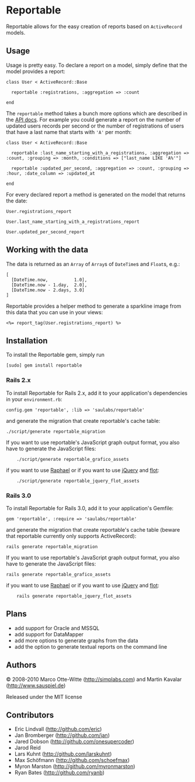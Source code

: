 Reportable
==========

Reportable allows for the easy creation of reports based on `ActiveRecord` models.


Usage
-----

Usage is pretty easy. To declare a report on a model, simply define that the model provides a report:

    class User < ActiveRecord::Base

      reportable :registrations, :aggregation => :count

    end

The `reportable` method takes a bunch more options which are described in the [API docs](http://rdoc.info/projects/saulabs/reportable). For example you could generate a report on
the number of updated users records per second or the number of registrations of users that have a last name that starts with `'A'` per month:

    class User < ActiveRecord::Base

      reportable :last_name_starting_with_a_registrations, :aggregation => :count, :grouping => :month, :conditions => ["last_name LIKE 'A%'"]

      reportable :updated_per_second, :aggregation => :count, :grouping => :hour, :date_column => :updated_at

    end

For every declared report a method is generated on the model that returns the date:

    User.registrations_report

    User.last_name_starting_with_a_registrations_report

    User.updated_per_second_report


Working with the data
---------------------

The data is returned as an `Array` of `Array`s of `DateTime`s and `Float`s, e.g.:

    [
      [DateTime.now,          1.0],
      [DateTime.now - 1.day,  2.0],
      [DateTime.now - 2.days, 3.0]
    ]

Reportable provides a helper method to generate a sparkline image from this data that you can use in your views:

    <%= report_tag(User.registrations_report) %>


Installation
------------

To install the Reportable gem, simply run

    [sudo] gem install reportable

### Rails 2.x

To install Reportable for Rails 2.x, add it to your application's dependencies in your `environment.rb`:

    config.gem 'reportable', :lib => 'saulabs/reportable'

and generate the migration that create reportable's cache table:

    ./script/generate reportable_migration

If you want to use reportable's JavaScript graph output format, you also have to generate the JavaScript files:

		./script/generate reportable_grafico_assets

if you want to use [Raphael](http://raphaeljs.com/) or if you want to use [jQuery](http://jquery.com/) and [flot](http://code.google.com/p/flot/):

		./script/generate reportable_jquery_flot_assets

### Rails 3.0

To install Reportable for Rails 3.0, add it to your application's Gemfile:

    gem 'reportable', :require => 'saulabs/reportable'

and generate the migration that create reportable's cache table (beware that reportable currently only supports ActiveRecord):

    rails generate reportable_migration

If you want to use reportable's JavaScript graph output format, you also have to generate the JavaScript files:

    rails generate reportable_grafico_assets

if you want to use [Raphael](http://raphaeljs.com/) or if you want to use [jQuery](http://jquery.com/) and [flot](http://code.google.com/p/flot/):

		rails generate reportable_jquery_flot_assets


Plans
-----

* add support for Oracle and MSSQL
* add support for DataMapper
* add more options to generate graphs from the data
* add the option to generate textual reports on the command line


Authors
-------

© 2008-2010 Marco Otte-Witte (<http://simplabs.com>) and Martin Kavalar (<http://www.sauspiel.de>)

Released under the MIT license


Contributors
------------

* Eric Lindvall (<http://github.com/eric>)
* Jan Bromberger (<http://github.com/jan>)
* Jared Dobson (<http://github.com/onesupercoder>)
* Jarod Reid
* Lars Kuhnt (<http://github.com/larskuhnt>)
* Max Schöfmann (<http://github.com/schoefmax>)
* Myron Marston (<http://github.com/myronmarston>)
* Ryan Bates (<http://github.com/ryanb>)
